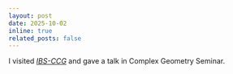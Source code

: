 ```yaml
---
layout: post
date: 2025-10-02
inline: true
related_posts: false
---
```


I visited *[IBS-CCG](https://ccg.ibs.re.kr/event/2025-1002/)* and gave a talk in Complex Geometry Seminar.
